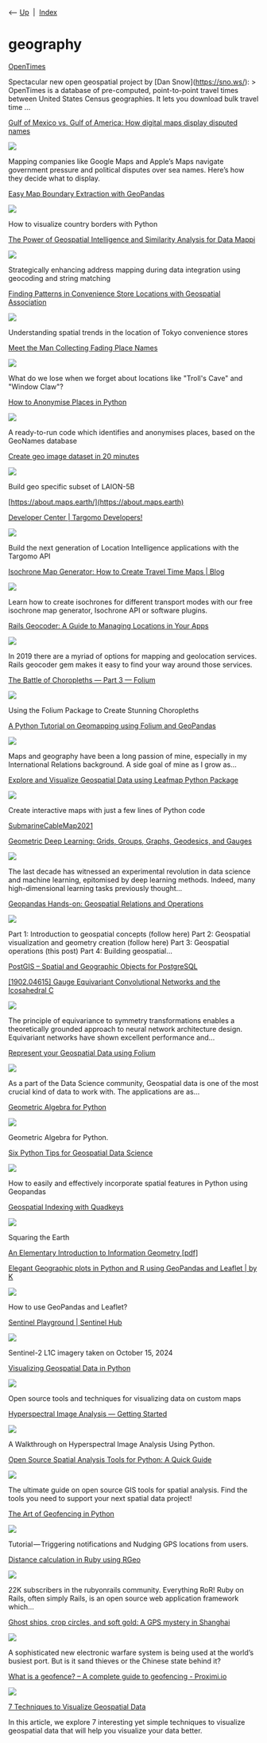 <div class="nav">

⟵ [Up](index.html)  \|  [Index](index.html)

</div>

# geography

<div class="cards">

<div class="card">

<div class="card-title">

[OpenTimes](https://simonwillison.net/2025/Mar/17/opentimes/#atom-everything)

</div>

Spectacular new open geospatial project by \[Dan
Snow\](https://sno.ws/): \> OpenTimes is a database of pre-computed,
point-to-point travel times between United States Census geographies. It
lets you download bulk travel time …

</div>

<div class="card">

<div class="card-title">

[Gulf of Mexico vs. Gulf of America: How digital maps display disputed
names](https://restofworld.org/2025/gulf-of-mexico-america-google-maps/)

</div>

<div class="card-image">

[![](https://149346090.v2.pressablecdn.com/wp-content/uploads/2025/02/Maps_final-1600x900.jpg)](https://restofworld.org/2025/gulf-of-mexico-america-google-maps/)

</div>

Mapping companies like Google Maps and Apple’s Maps navigate government
pressure and political disputes over sea names. Here’s how they decide
what to display.

</div>

<div class="card">

<div class="card-title">

[Easy Map Boundary Extraction with
GeoPandas](https://towardsdatascience.com/easy-map-boundary-extraction-with-geopandas-7ee1465e1344?source=rss----7f60cf5620c9---4)

</div>

<div class="card-image">

[![](https://miro.medium.com/v2/resize:fit:717/1*kcmfuZyv50tXA8z2P5-VqQ.png)](https://towardsdatascience.com/easy-map-boundary-extraction-with-geopandas-7ee1465e1344?source=rss----7f60cf5620c9---4)

</div>

How to visualize country borders with Python

</div>

<div class="card">

<div class="card-title">

[The Power of Geospatial Intelligence and Similarity Analysis for Data
Mappi](https://towardsdatascience.com/the-power-of-geospatial-intelligence-and-similarity-analysis-for-data-mapping-3ebae73a7e27?source=rss----7f60cf5620c9---4)

</div>

<div class="card-image">

[![](https://miro.medium.com/v2/resize:fit:1200/1*QpLwcJoRja2DdmE3j5pHaw.jpeg)](https://towardsdatascience.com/the-power-of-geospatial-intelligence-and-similarity-analysis-for-data-mapping-3ebae73a7e27?source=rss----7f60cf5620c9---4)

</div>

Strategically enhancing address mapping during data integration using
geocoding and string matching

</div>

<div class="card">

<div class="card-title">

[Finding Patterns in Convenience Store Locations with Geospatial
Association](https://towardsdatascience.com/finding-patterns-in-convenience-store-locations-with-geospatial-association-rule-mining-5bad7e833299)

</div>

<div class="card-image">

[![](https://miro.medium.com/v2/da:true/resize:fit:1200/0*GHV-W8hVdvphUxpf)](https://towardsdatascience.com/finding-patterns-in-convenience-store-locations-with-geospatial-association-rule-mining-5bad7e833299)

</div>

Understanding spatial trends in the location of Tokyo convenience stores

</div>

<div class="card">

<div class="card-title">

[Meet the Man Collecting Fading Place
Names](https://www.atlasobscura.com/articles/forgotten-place-names-norway)

</div>

<div class="card-image">

[![](https://img.atlasobscura.com/AeCsB_C9W5UCAYW4_VBkH3AcQKlPCZGnhAm1bpD1ffs/rt:fit/w:600/q:81/sm:1/scp:1/ar:1/aHR0cHM6Ly9hdGxh/cy1kZXYuczMuYW1h/em9uYXdzLmNvbS91/cGxvYWRzL2Fzc2V0/cy84ZDdkNDY4NDBh/M2EzODBiMzlfSG9s/dGUucG5n.png)](https://www.atlasobscura.com/articles/forgotten-place-names-norway)

</div>

What do we lose when we forget about locations like "Troll's Cave" and
"Window Claw"?

</div>

<div class="card">

<div class="card-title">

[How to Anonymise Places in
Python](https://towardsdatascience.com/how-to-anonymise-places-in-python-55597d0ded24)

</div>

<div class="card-image">

[![](https://miro.medium.com/v2/da:true/resize:fit:1200/0*ysUbFyD2bPFuKxNZ)](https://towardsdatascience.com/how-to-anonymise-places-in-python-55597d0ded24)

</div>

A ready-to-run code which identifies and anonymises places, based on the
GeoNames database

</div>

<div class="card">

<div class="card-title">

[Create geo image dataset in 20
minutes](https://towardsdatascience.com/create-geo-image-dataset-in-20-minutes-4c893c60b9e6)

</div>

<div class="card-image">

[![](https://miro.medium.com/v2/resize:fit:1200/1*if_O9x0w1yejmhcCQ4XFMQ.jpeg)](https://towardsdatascience.com/create-geo-image-dataset-in-20-minutes-4c893c60b9e6)

</div>

Build geo specific subset of LAION-5B

</div>

<div class="card">

<div class="card-title">

[https://about.maps.earth/](https://about.maps.earth)

</div>

</div>

<div class="card">

<div class="card-title">

[Developer Center \| Targomo
Developers!](https://www.targomo.com/developers)

</div>

<div class="card-image">

[![](https://www.targomo.com/developers/images/previews/tgm-developers-preview.png)](https://www.targomo.com/developers)

</div>

Build the next generation of Location Intelligence applications with the
Targomo API

</div>

<div class="card">

<div class="card-title">

[Isochrone Map Generator: How to Create Travel Time Maps \|
Blog](https://traveltime.com/blog/free-isochrone-map-generator)

</div>

<div class="card-image">

[![](https://traveltime.com/base/_next/static/media/og.c60fb9fb.png)](https://traveltime.com/blog/free-isochrone-map-generator)

</div>

Learn how to create isochrones for different transport modes with our
free isochrone map generator, Isochrone API or software plugins.

</div>

<div class="card">

<div class="card-title">

[Rails Geocoder: A Guide to Managing Locations in Your
Apps](https://stackify.com/rails-geocoder-a-guide-to-managing-locations-in-your-apps)

</div>

<div class="card-image">

[![](https://stackify.com/wp-content/uploads/2019/06/locate-apps-rails-881x441-1.jpg)](https://stackify.com/rails-geocoder-a-guide-to-managing-locations-in-your-apps)

</div>

In 2019 there are a myriad of options for mapping and geolocation
services. Rails geocoder gem makes it easy to find your way around those
services.

</div>

<div class="card">

<div class="card-title">

[The Battle of Choropleths — Part 3 —
Folium](https://towardsdatascience.com/the-battle-of-choropleths-part-3-folium-86ab1232afc?source=rss----7f60cf5620c9---4)

</div>

<div class="card-image">

[![](https://miro.medium.com/v2/resize:fit:807/1*-KH2xQlqnHZIFJyKhgNZ3g.png)](https://towardsdatascience.com/the-battle-of-choropleths-part-3-folium-86ab1232afc?source=rss----7f60cf5620c9---4)

</div>

Using the Folium Package to Create Stunning Choropleths

</div>

<div class="card">

<div class="card-title">

[A Python Tutorial on Geomapping using Folium and
GeoPandas](https://link.medium.com/UWJjxgzgTpb)

</div>

<div class="card-image">

[![](https://miro.medium.com/v2/resize:fit:1200/1*3G7EC6q5SG2miYwdc-cWWw.png)](https://link.medium.com/UWJjxgzgTpb)

</div>

Maps and geography have been a long passion of mine, especially in my
International Relations background. A side goal of mine as I grow as…

</div>

<div class="card">

<div class="card-title">

[Explore and Visualize Geospatial Data using Leafmap Python
Package](https://towardsdatascience.com/explore-and-visualize-geospatial-data-using-leafmap-python-package-5bb8aafba83a?source=rss----7f60cf5620c9---4)

</div>

<div class="card-image">

[![](https://miro.medium.com/v2/da:true/resize:fit:1200/0*OQpnY7oquz8SY9ip)](https://towardsdatascience.com/explore-and-visualize-geospatial-data-using-leafmap-python-package-5bb8aafba83a?source=rss----7f60cf5620c9---4)

</div>

Create interactive maps with just a few lines of Python code

</div>

<div class="card">

<div class="card-title">

[SubmarineCableMap2021](https://submarine-cable-map-2021.telegeography.com)

</div>

</div>

<div class="card">

<div class="card-title">

[Geometric Deep Learning: Grids, Groups, Graphs, Geodesics, and
Gauges](https://t.co/ysoRJp93lk?ssr=true)

</div>

<div class="card-image">

[![](https://arxiv.org/static/browse/0.3.4/images/arxiv-logo-fb.png)](https://t.co/ysoRJp93lk?ssr=true)

</div>

The last decade has witnessed an experimental revolution in data science
and machine learning, epitomised by deep learning methods. Indeed, many
high-dimensional learning tasks previously thought...

</div>

<div class="card">

<div class="card-title">

[Geopandas Hands-on: Geospatial Relations and
Operations](https://towardsdatascience.com/geopandas-hands-on-geospatial-relations-and-operations-a6e7047d7ba1?source=rss----7f60cf5620c9---4)

</div>

<div class="card-image">

[![](https://miro.medium.com/v2/da:true/resize:fit:1200/0*w4qrnWG09yU-6234)](https://towardsdatascience.com/geopandas-hands-on-geospatial-relations-and-operations-a6e7047d7ba1?source=rss----7f60cf5620c9---4)

</div>

Part 1: Introduction to geospatial concepts (follow here) Part 2:
Geospatial visualization and geometry creation (follow here) Part 3:
Geospatial operations (this post) Part 4: Building geospatial…

</div>

<div class="card">

<div class="card-title">

[PostGIS – Spatial and Geographic Objects for
PostgreSQL](https://postgis.net)

</div>

</div>

<div class="card">

<div class="card-title">

[\[1902.04615\] Gauge Equivariant Convolutional Networks and the
Icosahedral C](https://arxiv.org/abs/1902.04615)

</div>

<div class="card-image">

[![](https://arxiv.org/static/browse/0.3.4/images/arxiv-logo-fb.png)](https://arxiv.org/abs/1902.04615)

</div>

The principle of equivariance to symmetry transformations enables a
theoretically grounded approach to neural network architecture design.
Equivariant networks have shown excellent performance and...

</div>

<div class="card">

<div class="card-title">

[Represent your Geospatial Data using
Folium](https://towardsdatascience.com/represent-your-geospatial-data-using-folium-c2a0d8c35c5c?source=rss----7f60cf5620c9---4)

</div>

<div class="card-image">

[![](https://miro.medium.com/v2/resize:fit:1200/1*hnZW1rPdyfsBCvCpUGF9Cg.jpeg)](https://towardsdatascience.com/represent-your-geospatial-data-using-folium-c2a0d8c35c5c?source=rss----7f60cf5620c9---4)

</div>

As a part of the Data Science community, Geospatial data is one of the
most crucial kind of data to work with. The applications are as…

</div>

<div class="card">

<div class="card-title">

[Geometric Algebra for Python](https://github.com/pygae/clifford)

</div>

<div class="card-image">

[![](https://opengraph.githubassets.com/3bd4ad8cf032cc54ffbb713be5ee7594d95f767b7f4f181ec45be87d6246db39/pygae/clifford)](https://github.com/pygae/clifford)

</div>

Geometric Algebra for Python.

</div>

<div class="card">

<div class="card-title">

[Six Python Tips for Geospatial Data
Science](https://towardsdatascience.com/six-python-tips-for-geospatial-data-science-4438a531b0bf?source=rss----7f60cf5620c9---4)

</div>

<div class="card-image">

[![](https://miro.medium.com/v2/da:true/resize:fit:1200/0*bjhHCE8UeAyVnSLn)](https://towardsdatascience.com/six-python-tips-for-geospatial-data-science-4438a531b0bf?source=rss----7f60cf5620c9---4)

</div>

How to easily and effectively incorporate spatial features in Python
using Geopandas

</div>

<div class="card">

<div class="card-title">

[Geospatial Indexing with
Quadkeys](https://towardsdatascience.com/geospatial-indexing-with-quadkeys-d933dff01496?source=rss----7f60cf5620c9---4)

</div>

<div class="card-image">

[![](https://miro.medium.com/v2/da:true/resize:fit:1200/0*b9aOwxJiTJKjBPkZ)](https://towardsdatascience.com/geospatial-indexing-with-quadkeys-d933dff01496?source=rss----7f60cf5620c9---4)

</div>

Squaring the Earth

</div>

<div class="card">

<div class="card-title">

[An Elementary Introduction to Information Geometry
\[pdf\]](https://res.mdpi.com/d_attachment/entropy/entropy-22-01100/article_deploy/entropy-22-01100.pdf)

</div>

</div>

<div class="card">

<div class="card-title">

[Elegant Geographic plots in Python and R using GeoPandas and Leaflet \|
by
K](https://towardsdatascience.com/elegant-geographic-plots-in-python-and-r-using-geopandas-and-leaflet-27126b60bace)

</div>

<div class="card-image">

[![](https://miro.medium.com/v2/da:true/resize:fit:1200/0*mtuylI6mNfymXk4M)](https://towardsdatascience.com/elegant-geographic-plots-in-python-and-r-using-geopandas-and-leaflet-27126b60bace)

</div>

How to use GeoPandas and Leaflet?

</div>

<div class="card">

<div class="card-title">

[Sentinel Playground \| Sentinel
Hub](https://apps.sentinel-hub.com/sentinel-playground)

</div>

<div class="card-image">

[![](https://services.sentinel-hub.com/ogc/wms/b0eec84c-9a8b-4186-8bd1-b79f90329fab?showLogo=false&service=WMS&request=GetMap&layers=1_NATURAL_COL0R&styles=&format=image%2Fjpeg&transparent=false&version=1.1.1&name=sentinel2&height=400&width=400&maxcc=100&priority=mostRecent&gain=1&gamma=1&ATMFILTER=none&time=2015-01-01%2F2024-10-15&srs=EPSG%3A3857&evalsource=S2&PREVIEW=3&bbox=-425006,4899849,-405438,4919417)](https://apps.sentinel-hub.com/sentinel-playground)

</div>

Sentinel-2 L1C imagery taken on October 15, 2024

</div>

<div class="card">

<div class="card-title">

[Visualizing Geospatial Data in
Python](https://towardsdatascience.com/visualizing-geospatial-data-in-python-e070374fe621?source=rss----7f60cf5620c9---4)

</div>

<div class="card-image">

[![](https://miro.medium.com/v2/resize:fill:1200:632/g:fp:0.52:0.46/0*E0I-3RRDs6TO1zV4.jpg)](https://towardsdatascience.com/visualizing-geospatial-data-in-python-e070374fe621?source=rss----7f60cf5620c9---4)

</div>

Open source tools and techniques for visualizing data on custom maps

</div>

<div class="card">

<div class="card-title">

[Hyperspectral Image Analysis — Getting
Started](https://towardsdatascience.com/hyperspectral-image-analysis-getting-started-74758c12f2e9?source=rss----7f60cf5620c9---4)

</div>

<div class="card-image">

[![](https://miro.medium.com/v2/da:true/resize:fit:1200/0*BlIW2ZAhotX_jLVG)](https://towardsdatascience.com/hyperspectral-image-analysis-getting-started-74758c12f2e9?source=rss----7f60cf5620c9---4)

</div>

A Walkthrough on Hyperspectral Image Analysis Using Python.

</div>

<div class="card">

<div class="card-title">

[Open Source Spatial Analysis Tools for Python: A Quick
Guide](https://makepath.com/open-source-spatial-analysis-tools-a-quick-guide)

</div>

<div class="card-image">

[![](https://makepath.com/wp-content/uploads/2021/08/Main-Frame-3.png)](https://makepath.com/open-source-spatial-analysis-tools-a-quick-guide)

</div>

The ultimate guide on open source GIS tools for spatial analysis. Find
the tools you need to support your next spatial data project!

</div>

<div class="card">

<div class="card-title">

[The Art of Geofencing in
Python](https://towardsdatascience.com/the-art-of-geofencing-in-python-e6cc237e172d?source=rss----7f60cf5620c9---4)

</div>

<div class="card-image">

[![](https://miro.medium.com/v2/da:true/resize:fit:1200/1*G6L1Y7ka3Q7pqh8jjQi28A.gif)](https://towardsdatascience.com/the-art-of-geofencing-in-python-e6cc237e172d?source=rss----7f60cf5620c9---4)

</div>

Tutorial — Triggering notifications and Nudging GPS locations from
users.

</div>

<div class="card">

<div class="card-title">

[Distance calculation in Ruby using
RGeo](https://www.reddit.com/r/rubyonrails/comments/dexts9/distance_calculation_in_ruby_using_rgeo)

</div>

<div class="card-image">

[![](https://external-preview.redd.it/BSXG3R40nLm97ab5wMnbcdOvEqM1HtA4-KNM2vn7-do.jpg?auto=webp&s=76ff1c57159ecd0635bde7262995c5f75ea5b2bf)](https://www.reddit.com/r/rubyonrails/comments/dexts9/distance_calculation_in_ruby_using_rgeo)

</div>

22K subscribers in the rubyonrails community. Everything RoR! Ruby on
Rails, often simply Rails, is an open source web application framework
which…

</div>

<div class="card">

<div class="card-title">

[Ghost ships, crop circles, and soft gold: A GPS mystery in
Shanghai](https://www.technologyreview.com/s/614689/ghost-ships-crop-circles-and-soft-gold-a-gps-mystery-in-shanghai)

</div>

<div class="card-image">

[![](https://wp.technologyreview.com/wp-content/uploads/2019/11/screen-shot-2019-11-07-at-2.03.38-pm-5.png?resize=1200,600)](https://www.technologyreview.com/s/614689/ghost-ships-crop-circles-and-soft-gold-a-gps-mystery-in-shanghai)

</div>

A sophisticated new electronic warfare system is being used at the
world’s busiest port. But is it sand thieves or the Chinese state behind
it?

</div>

<div class="card">

<div class="card-title">

[What is a geofence? – A complete guide to geofencing -
Proximi.io](https://proximi.io/geofence-complete-guide-geofencing)

</div>

<div class="card-image">

[![](https://proximi.io/wp-content/uploads/2016/06/analytics_logo.jpg)](https://proximi.io/geofence-complete-guide-geofencing)

</div>

</div>

<div class="card">

<div class="card-title">

[7 Techniques to Visualize Geospatial
Data](https://www.kdnuggets.com/2017/10/7-techniques-visualize-geospatial-data.html)

</div>

In this article, we explore 7 interesting yet simple techniques to
visualize geospatial data that will help you visualize your data better.

</div>

</div>
